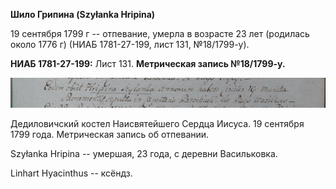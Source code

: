 **Шило Грипина (Szyłanka Hripina)**

19 сентября 1799 г -- отпевание, умерла в возрасте 23 лет (родилась
около 1776 г) (НИАБ 1781-27-199, лист 131, №18/1799-у).

**НИАБ 1781-27-199:** Лист 131. **Метрическая запись №18/1799-у.**

![](./media/1339cab7ff110639a3b627c088c43235e2e73007.png)

Дедиловичский костел Наисвятейшего Сердца Иисуса. 19 сентября 1799 года.
Метрическая запись об отпевании.

Szyłanka Hripina -- умершая, 23 года, с деревни Васильковка.

Linhart Hyacinthus -- ксёндз.
